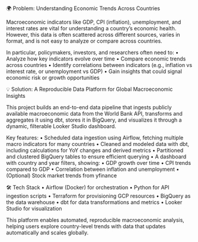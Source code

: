 🌍 Problem: Understanding Economic Trends Across Countries

Macroeconomic indicators like GDP, CPI (inflation), unemployment, and interest rates are vital for understanding a country’s economic health. However, this data is often scattered across different sources, varies in format, and is not easy to analyze or compare across countries.

In particular, policymakers, investors, and researchers often need to:
	•	Analyze how key indicators evolve over time
	•	Compare economic trends across countries
	•	Identify correlations between indicators (e.g., inflation vs interest rate, or unemployment vs GDP)
	•	Gain insights that could signal economic risk or growth opportunities

💡 Solution: A Reproducible Data Platform for Global Macroeconomic Insights

This project builds an end-to-end data pipeline that ingests publicly available macroeconomic data from the World Bank API, transforms and aggregates it using dbt, stores it in BigQuery, and visualizes it through a dynamic, filterable Looker Studio dashboard.

Key features:
	•	Scheduled data ingestion using Airflow, fetching multiple macro indicators for many countries
	•	Cleaned and modeled data with dbt, including calculations for YoY changes and derived metrics
	•	Partitioned and clustered BigQuery tables to ensure efficient querying
	•	A dashboard with country and year filters, showing:
	•	GDP growth over time
	•	CPI trends compared to GDP
	•	Correlation between inflation and unemployment
	•	(Optional) Stock market trends from yfinance

🛠️ Tech Stack
	•	Airflow (Docker) for orchestration
	•	Python for API ingestion scripts
	•	Terraform for provisioning GCP resources
	•	BigQuery as the data warehouse
	•	dbt for data transformations and metrics
	•	Looker Studio for visualization

This platform enables automated, reproducible macroeconomic analysis, helping users explore country-level trends with data that updates automatically and scales globally.
